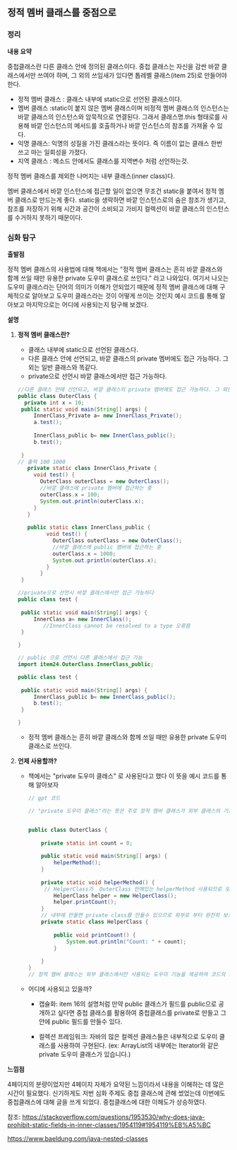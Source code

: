 ## 정적 멤버 클래스를 중점으로

### 정리

**내용 요약**

중첩클래스란 다른 클래스 안에 정의된 클래스이다. 중첩 클래스는 자신을 감싼 바깥 클래스에서만 쓰여야 하며, 그 외의 쓰임새가 있다면 톱레벨 클래스(item 25)로 만들어야 한다.

- 정적 멤버 클래스 : 클래스 내부에 static으로 선언된 클래스이다.
- 멤버 클래스 :static이 붙지 않은 멤버 클래스이며 비정적 멤버 클래스의 인스턴스는 바깥 클래스의 인스턴스와 암묵적으로 연결된다. 그래서 클래스명.this 형태로를 사용해 바깥 인스턴스의 메서드를 호출하거나 바깥 인스턴스의 참조를 가져올 수 있다.
- 익명 클래스: 익명의 성질을 가진 클래스라는 뜻이다. 즉 이름이 없는 클래스 한번 쓰고 마는 일회성을 가졌다.
- 지역 클래스 : 메소드 안에서도 클래스를 지역변수 처럼 선언하는것.

정적 멤버 클래스를 제외한 나머지는 내부 클래스(inner class)다. 

멤버 클래스에서 바깥 인스턴스에 접근할 일이 없으면 무조건 static을 붙여서 정적 멤버 클래스로 만드는게 좋다. static을 생략하면 바깥 인스턴스로의 숨은 참조가 생기고, 참조를 저장하기 위해 시간과 공간이 소비되고 가비지 컬렉션이 바깥 클래스의 인스턴스를 수거하지 못하기 때문이다.

### 심화 탐구

**출발점**

정적 멤버 클래스의 사용법에 대해 책에서는 "정적 멤버 클래스는 흔히 바깥 클래스와 함께 쓰일 때만 유용한 private 도우미 클래스로 쓰인다." 라고 나와있다. 여기서 나오는 도우미 클래스라는 단어의 의미가 이해가 안되었기 때문에 정적 멤버 클래스에 대해 구체적으로 알아보고 도우미 클래스라는 것이 어떻게 쓰이는 것인지 예시 코드를 통해 알아보고 마지막으로는 어디에 사용되는지 탐구해 보겠다.

**설명** 

1. **정적 멤버 클래스란?**

   - 클래스 내부에 static으로 선언된 클래스다.
   - 다른 클래스 안에 선언되고, 바깥 클래스의 private 멤버에도 접근 가능하다. 그 외는 일반 클래스와 똑같다.
   - private으로 선언시 바깥 클래스에서만 접근 가능하다.

   ```java
   //다른 클래스 안에 선언되고, 바깥 클래스의 private 멤버에도 접근 가능하다. 그 외는 일반 클래스와 똑같다.
   public class OuterClass {
   	 private int x = 10;
   	public static void main(String[] args) {
   		InnerClass_Private a= new InnerClass_Private();
   		a.test();
   		
   		InnerClass_public b= new InnerClass_public();
   		b.test();
   		
   	}
   // 출력 100 1000
   	  private static class InnerClass_Private {
   	    void test() {
   	      OuterClass outerClass = new OuterClass();
   	      //바깥 클래스에 private 멤버에 접근하는 중
   	      outerClass.x = 100;
   	      System.out.println(outerClass.x);
   	    }
   	  }
   	  
   	  public static class InnerClass_public {
   		    void test() {
   		      OuterClass outerClass = new OuterClass();
   		      //바깥 클래스에 public 멤버에 접근하는 중
   		      outerClass.x = 1000;
   		      System.out.println(outerClass.x);
   		    }
   		  }
   	}
   
   //private으로 선언시 바깥 클래스에서만 접근 가능하다
   public class test {
   	
   	public static void main(String[] args) {
   		InnerClass a= new InnerClass();
           //InnerClass cannot be resolved to a type 오류뜸 
   	}
   
   }
   
   // public 으로 선언시 다른 클래스에서 접근 가능 
   import item24.OuterClass.InnerClass_public;
   
   public class test {
   	
   	public static void main(String[] args) {	
   		InnerClass_public b= new InnerClass_public();
   		b.test();
   	}
   
   }
   
   
   ```

   - 정적 멤버 클래스는 흔히 바깥 클래스와 함께 쓰일 때만 유용한 private 도우미 클래스로 쓰인다.

2. **언제 사용할까?**

   - 책에서는 "private 도우미 클래스" 로 사용된다고 했다 이 뜻을 예시 코드를 통해 알아보자

     ```java
     // gpt 코드
     
     // "private 도우미 클래스"라는 뜻은 주로 정적 멤버 클래스가 외부 클래스의 기능을 보조하거나 구현 세부 사항을 감추는 데 사용된다는 뜻이다.
     
     
     public class OuterClass {
         
         private static int count = 0;
         
         public static void main(String[] args) {
             helperMethod();
         }
         
         private static void helperMethod() {
          // HelperClass가  OuterClass 안에있는 helperMethod 사용되므로 도우미 역할을 하고있다. 
             HelperClass helper = new HelperClass();
             helper.printCount();
         }
         // 내부에 만들면 private class를 만들수 있으므로 외부로 부터 완전히 보호된다. 
         private static class HelperClass {
             
             public void printCount() {
                 System.out.println("Count: " + count);
             }
             
         }
     }
     // 정적 멤버 클래스는 외부 클래스에서만 사용되는 도우미 기능을 제공하여 코드의 모듈성을 높이고, 클래스 간의 결합도를 낮추는 데 도움이 된다.
     ```

   - 어디에 사용되고 있을까? 

     - 캡슐화: item 16의 설명처럼 만약 public 클래스가 필드를 public으로 공개하고 싶다면 중첩 클래스를 활용하여 중첩클래스를 private로 만들고 그안에 public 필드를 만들수 있다.  

     - 컬렉션 프레임워크: 자바의 많은 컬렉션 클래스들은 내부적으로 도우미 클래스를 사용하여  구현된다. (ex: ArrayList의 내부에는 Iterator와 같은 private 도우미 클래스가 있습니다.)

     

**느낌점** 

4페이지의 분량이었지만 4페이지 자체가 요약된 느낌이라서 내용을 이해하는 데 많은 시간이 필요했다. 신기하게도 저번 심화 주제도 중첩 클래스에 관해 썼었는데 이번에도 중첩클래스에 대해 글을 쓰게 되었다. 중첩클래스에 대한 이해도가 상승하였다. 





참조: https://stackoverflow.com/questions/1953530/why-does-java-prohibit-static-fields-in-inner-classes/1954119#1954119%EB%A5%BC

https://www.baeldung.com/java-nested-classes